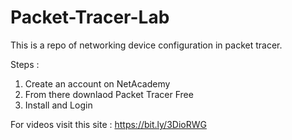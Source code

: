 # Packet-Tracer-Lab
This is a repo of networking device configuration in packet tracer.

Steps :
1. Create an account on NetAcademy
2. From there downlaod Packet Tracer Free
3. Install and Login

 For videos visit this site : https://bit.ly/3DioRWG
